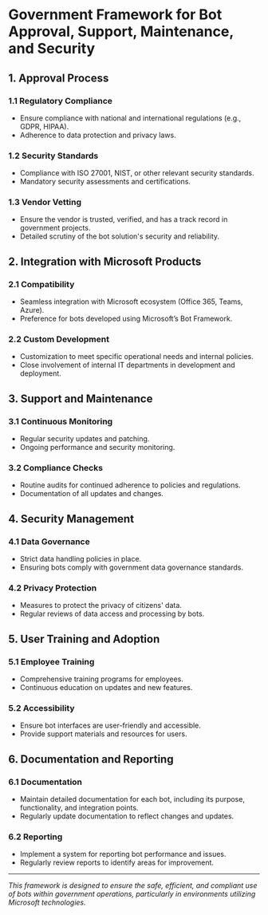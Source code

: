 # Government Framework for Bot Approval, Support, Maintenance, and Security

## 1. Approval Process

### 1.1 Regulatory Compliance
- Ensure compliance with national and international regulations (e.g., GDPR, HIPAA).
- Adherence to data protection and privacy laws.

### 1.2 Security Standards
- Compliance with ISO 27001, NIST, or other relevant security standards.
- Mandatory security assessments and certifications.

### 1.3 Vendor Vetting
- Ensure the vendor is trusted, verified, and has a track record in government projects.
- Detailed scrutiny of the bot solution's security and reliability.

## 2. Integration with Microsoft Products

### 2.1 Compatibility
- Seamless integration with Microsoft ecosystem (Office 365, Teams, Azure).
- Preference for bots developed using Microsoft’s Bot Framework.

### 2.2 Custom Development
- Customization to meet specific operational needs and internal policies.
- Close involvement of internal IT departments in development and deployment.

## 3. Support and Maintenance

### 3.1 Continuous Monitoring
- Regular security updates and patching.
- Ongoing performance and security monitoring.

### 3.2 Compliance Checks
- Routine audits for continued adherence to policies and regulations.
- Documentation of all updates and changes.

## 4. Security Management

### 4.1 Data Governance
- Strict data handling policies in place.
- Ensuring bots comply with government data governance standards.

### 4.2 Privacy Protection
- Measures to protect the privacy of citizens' data.
- Regular reviews of data access and processing by bots.

## 5. User Training and Adoption

### 5.1 Employee Training
- Comprehensive training programs for employees.
- Continuous education on updates and new features.

### 5.2 Accessibility
- Ensure bot interfaces are user-friendly and accessible.
- Provide support materials and resources for users.

## 6. Documentation and Reporting

### 6.1 Documentation
- Maintain detailed documentation for each bot, including its purpose, functionality, and integration points.
- Regularly update documentation to reflect changes and updates.

### 6.2 Reporting
- Implement a system for reporting bot performance and issues.
- Regularly review reports to identify areas for improvement.

---

*This framework is designed to ensure the safe, efficient, and compliant use of bots within government operations, particularly in environments utilizing Microsoft technologies.*


